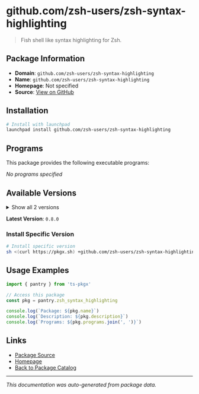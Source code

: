 # github.com/zsh-users/zsh-syntax-highlighting

> Fish shell like syntax highlighting for Zsh.

## Package Information

- **Domain**: `github.com/zsh-users/zsh-syntax-highlighting`
- **Name**: `github.com/zsh-users/zsh-syntax-highlighting`
- **Homepage**: Not specified
- **Source**: [View on GitHub](https://github.com/pkgxdev/pantry/tree/main/projects/github.com/zsh-users/zsh-syntax-highlighting/package.yml)

## Installation

```bash
# Install with launchpad
launchpad install github.com/zsh-users/zsh-syntax-highlighting
```

## Programs

This package provides the following executable programs:

*No programs specified*

## Available Versions

<details>
<summary>Show all 2 versions</summary>

- `0.8.0`, `0.7.1`

</details>

**Latest Version**: `0.8.0`

### Install Specific Version

```bash
# Install specific version
sh <(curl https://pkgx.sh) +github.com/zsh-users/zsh-syntax-highlighting@0.8.0 -- $SHELL -i
```

## Usage Examples

```typescript
import { pantry } from 'ts-pkgx'

// Access this package
const pkg = pantry.zsh_syntax_highlighting

console.log(`Package: ${pkg.name}`)
console.log(`Description: ${pkg.description}`)
console.log(`Programs: ${pkg.programs.join(', ')}`)
```

## Links

- [Package Source](https://github.com/pkgxdev/pantry/tree/main/projects/github.com/zsh-users/zsh-syntax-highlighting/package.yml)
- [Homepage](#)
- [Back to Package Catalog](../package-catalog.md)

---

*This documentation was auto-generated from package data.*
